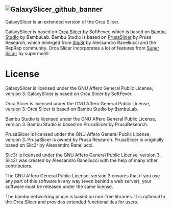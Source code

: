 ![GalaxySlicer_github_banner](https://github.com/fr3ak2402/GalaxySlicer/assets/96239814/31a440c6-fa99-42f0-af4a-f8589d34dfb8)
-------------------------------------

GalaxySlicer is an extended version of the Orca Slicer.

GalaxySlicer is based on [Orca Slicer](https://github.com/SoftFever/OrcaSlicer) by SoftFever, which is based on [Bambu Studio](https://github.com/bambulab/BambuStudio) by BambuLab. Bambu Studio is based on [PrusaSlicer](https://github.com/prusa3d/PrusaSlicer) by Prusa Research, which emerged from [Slic3r](https://github.com/Slic3r/Slic3r) by Alessandro Ranellucci and the RepRap community. Orca Slicer incorporates a lot of features from [Super Slicer](https://github.com/supermerill/SuperSlicer) by supermerill

# License
GalaxySlicer is licensed under the GNU Affero General Public License, version 3. GalaxySlicer is based on Orca Slicer by SoftFever.

Orca Slicer is licensed under the GNU Affero General Public License, version 3. Orca Slicer is based on Bambu Studio by BambuLab.

Bambu Studio is licensed under the GNU Affero General Public License, version 3. Bambu Studio is based on PrusaSlicer by PrusaResearch.

PrusaSlicer is licensed under the GNU Affero General Public License, version 3. PrusaSlicer is owned by Prusa Research. PrusaSlicer is originally based on Slic3r by Alessandro Ranellucci.

Slic3r is licensed under the GNU Affero General Public License, version 3. Slic3r was created by Alessandro Ranellucci with the help of many other contributors.

The GNU Affero General Public License, version 3 ensures that if you use any part of this software in any way (even behind a web server), your software must be released under the same license.

The bambu networking plugin is based on non-free libraries. It is optional to the Orca Slicer and provides extended functionalities for users.
